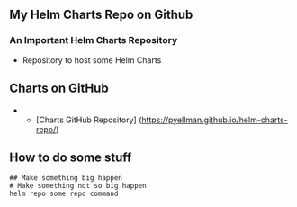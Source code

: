 ## My Helm Charts Repo on Github

### An Important Helm Charts Repository
- Repository to host some Helm Charts 

## Charts on GitHub
- - [Charts GitHub Repository] (https://pyellman.github.io/helm-charts-repo/)

## How to do some stuff
```t
## Make something big happen
# Make something not so big happen
helm repo some repo command

```
